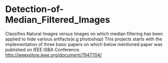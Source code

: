 # Detection-of-Median_Filtered_Images
Classifies Natural Images versus Images on which median filtering has been applied to hide various artifacts(e.g photoshop)
This projects starts with the implementation of three basic papers on which below mentioned paper was published on IEEE ISBA Conference.
http://ieeexplore.ieee.org/document/7947704/ 


